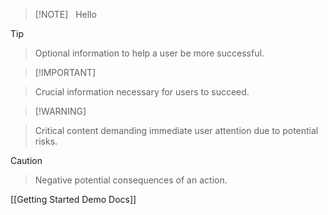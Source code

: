 
  

> [!NOTE]  
> Hello
  

> [!TIP]
> > Optional information to help a user be more successful. 

> [!IMPORTANT]  

> Crucial information necessary for users to succeed.

  

> [!WARNING]  

> Critical content demanding immediate user attention due to potential risks.

>

  

> [!CAUTION]

> Negative potential consequences of an action.

[[Getting Started Demo Docs]]
